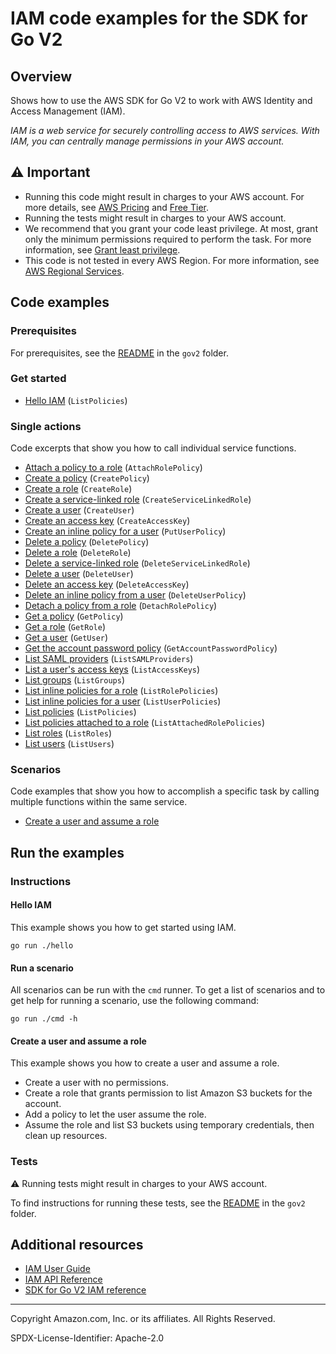 # IAM code examples for the SDK for Go V2

## Overview

Shows how to use the AWS SDK for Go V2 to work with AWS Identity and Access Management (IAM).

<!--custom.overview.start-->
<!--custom.overview.end-->

_IAM is a web service for securely controlling access to AWS services. With IAM, you can centrally manage permissions in your AWS account._

## ⚠ Important

* Running this code might result in charges to your AWS account. For more details, see [AWS Pricing](https://aws.amazon.com/pricing/) and [Free Tier](https://aws.amazon.com/free/).
* Running the tests might result in charges to your AWS account.
* We recommend that you grant your code least privilege. At most, grant only the minimum permissions required to perform the task. For more information, see [Grant least privilege](https://docs.aws.amazon.com/IAM/latest/UserGuide/best-practices.html#grant-least-privilege).
* This code is not tested in every AWS Region. For more information, see [AWS Regional Services](https://aws.amazon.com/about-aws/global-infrastructure/regional-product-services).

<!--custom.important.start-->
<!--custom.important.end-->

## Code examples

### Prerequisites

For prerequisites, see the [README](../README.md#Prerequisites) in the `gov2` folder.


<!--custom.prerequisites.start-->
<!--custom.prerequisites.end-->

### Get started

- [Hello IAM](hello/hello.go#L4) (`ListPolicies`)


### Single actions

Code excerpts that show you how to call individual service functions.

- [Attach a policy to a role](actions/roles.go#L132) (`AttachRolePolicy`)
- [Create a policy](actions/policies.go#L65) (`CreatePolicy`)
- [Create a role](actions/roles.go#L46) (`CreateRole`)
- [Create a service-linked role](actions/roles.go#L98) (`CreateServiceLinkedRole`)
- [Create a user](actions/users.go#L74) (`CreateUser`)
- [Create an access key](actions/users.go#L175) (`CreateAccessKey`)
- [Create an inline policy for a user](actions/users.go#L92) (`PutUserPolicy`)
- [Delete a policy](actions/policies.go#L118) (`DeletePolicy`)
- [Delete a role](actions/roles.go#L200) (`DeleteRole`)
- [Delete a service-linked role](actions/roles.go#L117) (`DeleteServiceLinkedRole`)
- [Delete a user](actions/users.go#L160) (`DeleteUser`)
- [Delete an access key](actions/users.go#L193) (`DeleteAccessKey`)
- [Delete an inline policy from a user](actions/users.go#L144) (`DeleteUserPolicy`)
- [Detach a policy from a role](actions/roles.go#L166) (`DetachRolePolicy`)
- [Get a policy](actions/policies.go#L100) (`GetPolicy`)
- [Get a role](actions/roles.go#L81) (`GetRole`)
- [Get a user](actions/users.go#L47) (`GetUser`)
- [Get the account password policy](actions/account.go#L26) (`GetAccountPasswordPolicy`)
- [List SAML providers](actions/account.go#L44) (`ListSAMLProviders`)
- [List a user's access keys](actions/users.go#L209) (`ListAccessKeys`)
- [List groups](actions/groups.go#L27) (`ListGroups`)
- [List inline policies for a role](actions/roles.go#L182) (`ListRolePolicies`)
- [List inline policies for a user](actions/users.go#L126) (`ListUserPolicies`)
- [List policies](actions/policies.go#L47) (`ListPolicies`)
- [List policies attached to a role](actions/roles.go#L148) (`ListAttachedRolePolicies`)
- [List roles](actions/roles.go#L28) (`ListRoles`)
- [List users](actions/users.go#L29) (`ListUsers`)

### Scenarios

Code examples that show you how to accomplish a specific task by calling multiple
functions within the same service.

- [Create a user and assume a role](scenarios/scenario_assume_role.go)


<!--custom.examples.start-->
<!--custom.examples.end-->

## Run the examples

### Instructions


<!--custom.instructions.start-->
<!--custom.instructions.end-->

#### Hello IAM

This example shows you how to get started using IAM.

```
go run ./hello
```

#### Run a scenario

All scenarios can be run with the `cmd` runner. To get a list of scenarios
and to get help for running a scenario, use the following command:

```
go run ./cmd -h
```

#### Create a user and assume a role

This example shows you how to create a user and assume a role. 

- Create a user with no permissions.
- Create a role that grants permission to list Amazon S3 buckets for the account.
- Add a policy to let the user assume the role.
- Assume the role and list S3 buckets using temporary credentials, then clean up resources.

<!--custom.scenario_prereqs.iam_Scenario_CreateUserAssumeRole.start-->
<!--custom.scenario_prereqs.iam_Scenario_CreateUserAssumeRole.end-->


<!--custom.scenarios.iam_Scenario_CreateUserAssumeRole.start-->
<!--custom.scenarios.iam_Scenario_CreateUserAssumeRole.end-->

### Tests

⚠ Running tests might result in charges to your AWS account.


To find instructions for running these tests, see the [README](../README.md#Tests)
in the `gov2` folder.



<!--custom.tests.start-->
<!--custom.tests.end-->

## Additional resources

- [IAM User Guide](https://docs.aws.amazon.com/IAM/latest/UserGuide/introduction.html)
- [IAM API Reference](https://docs.aws.amazon.com/IAM/latest/APIReference/welcome.html)
- [SDK for Go V2 IAM reference](https://pkg.go.dev/github.com/aws/aws-sdk-go-v2/service/iam)

<!--custom.resources.start-->
<!--custom.resources.end-->

---

Copyright Amazon.com, Inc. or its affiliates. All Rights Reserved.

SPDX-License-Identifier: Apache-2.0